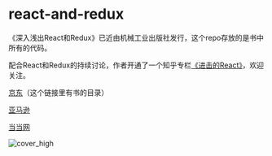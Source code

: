 # react-and-redux

《深入浅出React和Redux》已近由机械工业出版社发行，这个repo存放的是书中所有的代码。

配合React和Redux的持续讨论，作者开通了一个知乎专栏[《进击的React》](https://zhuanlan.zhihu.com/advancing-react)，欢迎关注。

[京东](http://item.jd.com/12073933.html)（这个链接里有书的目录）

[亚马逊](https://www.amazon.cn/%E6%B7%B1%E5%85%A5%E6%B5%85%E5%87%BAReact%E5%92%8CRedux-%E7%A8%8B%E5%A2%A8/dp/B072BM636Z/ref=sr_1_1?ie=UTF8&qid=1494646329&sr=8-1&keywords=%E6%B7%B1%E5%85%A5%E6%B5%85%E5%87%BAreact%E5%92%8Credux)

[当当网](http://product.dangdang.com/25072226.html)

![cover_high](https://cloud.githubusercontent.com/assets/239291/25560742/c3199d9a-2d8e-11e7-81a9-4e11c518e512.jpg)



